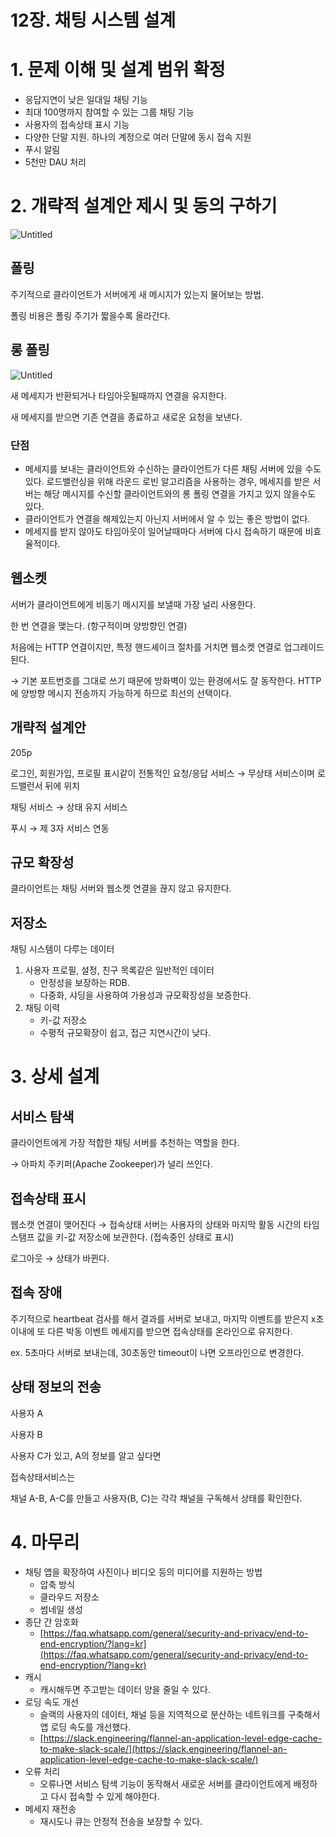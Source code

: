 # 12장. 채팅 시스템 설계

# 1. 문제 이해 및 설계 범위 확정

- 응답지연이 낮은 일대일 채팅 기능
- 최대 100명까지 참여할 수 있는 그룹 채팅 기능
- 사용자의 접속상태 표시 기능
- 다양한 단말 지원. 하나의 계정으로 여러 단말에 동시 접속 지원
- 푸시 알림
- 5천만 DAU 처리

# 2. 개략적 설계안 제시 및 동의 구하기

![Untitled](img/0.png)

## 폴링

주기적으로 클라이언트가 서버에게 새 메시지가 있는지 물어보는 방법. 

폴링 비용은 폴링 주기가 짧을수록 올라간다.

## 롱 폴링

![Untitled](img/1.png)

새 메세지가 반환되거나 타임아웃될때까지 연결을 유지한다.

새 메세지를 받으면 기존 연결을 종료하고 새로운 요청을 보낸다.

### 단점

- 메세지를 보내는 클라이언트와 수신하는 클라이언트가 다른 채팅 서버에 있을 수도 있다. 로드밸런싱을 위해 라운드 로빈 알고리즘을 사용하는 경우, 메세지를 받은 서버는 해당 메시지를 수신할 클라이언트와의 롱 폴링 연결을 가지고 있지 않을수도 있다.
- 클라이언트가 연결을 해제있는지 아닌지 서버에서 알 수 있는 좋은 방법이 없다.
- 메세지를 받지 않아도 타임아웃이 일어날때마다 서버에 다시 접속하기 때문에 비효율적이다.

## 웹소켓

서버가 클라이언트에게 비동기 메시지를 보낼때 가장 널리 사용한다.

한 번 연결을 맺는다. (항구적이며 양방향인 연결)

처음에는 HTTP 연결이지만, 특정 핸드셰이크 절차를 거치면 웹소켓 연결로 업그레이드 된다.

→ 기본 포트번호를 그대로 쓰기 때문에 방화벽이 있는 환경에서도 잘 동작한다. HTTP에 양방향 메시지 전송까지 가능하게 하므로 최선의 선택이다.

## 개략적 설계안

205p

로그인, 회원가입, 프로필 표시같이 전통적인 요청/응답 서비스 → 무상태 서비스이며 로드밸런서 뒤에 위치

채팅 서비스 → 상태 유지 서비스

푸시 → 제 3자 서비스 연동

## 규모 확장성

클라이언트는 채팅 서버와 웹소켓 연결을 끊지 않고 유지한다.

## 저장소

채팅 시스템이 다루는 데이터

1. 사용자 프로필, 설정, 친구 목록같은 일반적인 데이터
    - 안정성을 보장하는 RDB.
    - 다중화, 샤딩을 사용하여 가용성과 규모확장성을 보증한다.
2. 채팅 이력
    - 키-값 저장소
    - 수평적 규모확장이 쉽고, 접근 지연시간이 낮다.
    

# 3. 상세 설계

## 서비스 탐색

클라이언트에게 가장 적합한 채팅 서버를 추천하는 역할을 한다.

→ 아파치 주키퍼(Apache Zookeeper)가 널리 쓰인다.

## 접속상태 표시

웹소캣 연결이 맺어진다 → 접속상태 서버는 사용자의 상태와 마지막 활동 시간의 타임스탬프 값을 키-값 저장소에 보관한다. (접속중인 상태로 표시)

로그아웃 → 상태가 바뀐다.

## 접속 장애

주기적으로 heartbeat 검사를 해서 결과를 서버로 보내고, 마지막 이벤트를 받은지 x초 이내에 또 다른 박동 이벤트 메세지를 받으면 접속상태를 온라인으로 유지한다.

ex. 5초마다 서버로 보내는데, 30초동안 timeout이 나면 오프라인으로 변경한다.

## 상태 정보의 전송

사용자 A

사용자 B

사용자 C가 있고, A의 정보를 알고 싶다면

접속상태서비스는

채널 A-B, A-C를 만들고 사용자(B, C)는 각각 채널을 구독해서 상태를 확인한다.

# 4. 마무리

- 채팅 앱을 확장하여 사진이나 비디오 등의 미디어를 지원하는 방법
    - 압축 방식
    - 클라우드 저장소
    - 썸네일 생성
- 종단 간 암호화
    - [https://faq.whatsapp.com/general/security-and-privacy/end-to-end-encryption/?lang=kr](https://faq.whatsapp.com/general/security-and-privacy/end-to-end-encryption/?lang=kr)
- 캐시
    - 캐시해두면 주고받는 데이터 양을 줄일 수 있다.
- 로딩 속도 개선
    - 슬랙의 사용자의 데이터, 채널 등을 지역적으로 분산하는 네트워크를 구축해서 앱 로딩 속도를 개선했다.
    - [https://slack.engineering/flannel-an-application-level-edge-cache-to-make-slack-scale/](https://slack.engineering/flannel-an-application-level-edge-cache-to-make-slack-scale/)
- 오류 처리
    - 오류나면 서비스 탐색 기능이 동작해서 새로운 서버를 클라이언트에게 배정하고 다시 접속할 수 있게 해야한다.
- 메세지 재전송
    - 재시도나 큐는 안정적 전송을 보장할 수 있다.